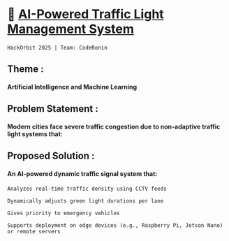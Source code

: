 <h1>🚦 <b><u>AI-Powered Traffic Light Management System</u></b></h1>

    HackOrbit 2025 | Team: CodeRonin

<h2>Theme : </h2>

  <h4>Artificial Intelligence and Machine Learning</h4>
<h2>Problem Statement : </h2>

  <h4>Modern cities face severe traffic congestion due to non-adaptive traffic light systems that:</h4>

<h2>Proposed Solution : </h2>

  <h4>An AI-powered dynamic traffic signal system that: </h4>

    Analyzes real-time traffic density using CCTV feeds

    Dynamically adjusts green light durations per lane

    Gives priority to emergency vehicles

    Supports deployment on edge devices (e.g., Raspberry Pi, Jetson Nano) or remote servers
